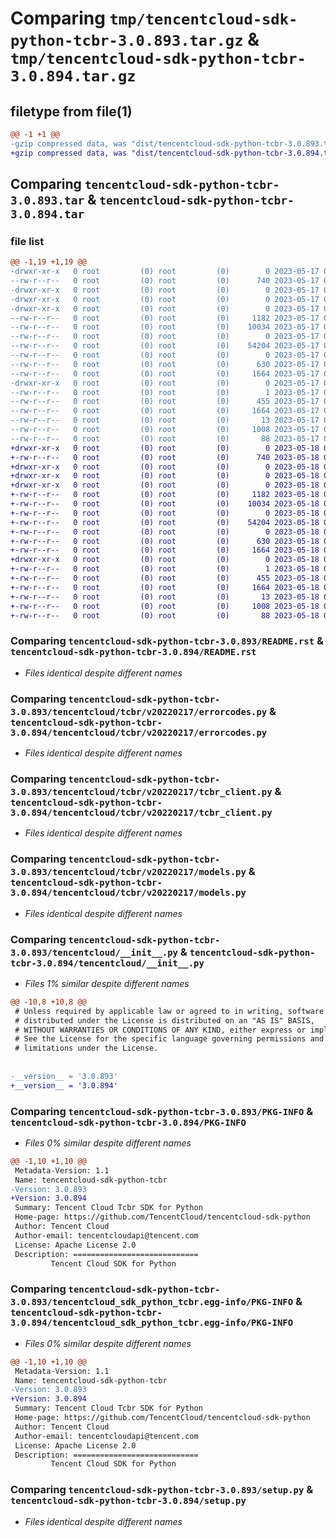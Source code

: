 # Comparing `tmp/tencentcloud-sdk-python-tcbr-3.0.893.tar.gz` & `tmp/tencentcloud-sdk-python-tcbr-3.0.894.tar.gz`

## filetype from file(1)

```diff
@@ -1 +1 @@
-gzip compressed data, was "dist/tencentcloud-sdk-python-tcbr-3.0.893.tar", last modified: Wed May 17 03:41:02 2023, max compression
+gzip compressed data, was "dist/tencentcloud-sdk-python-tcbr-3.0.894.tar", last modified: Thu May 18 00:37:30 2023, max compression
```

## Comparing `tencentcloud-sdk-python-tcbr-3.0.893.tar` & `tencentcloud-sdk-python-tcbr-3.0.894.tar`

### file list

```diff
@@ -1,19 +1,19 @@
-drwxr-xr-x   0 root         (0) root         (0)        0 2023-05-17 03:41:02.000000 tencentcloud-sdk-python-tcbr-3.0.893/
--rw-r--r--   0 root         (0) root         (0)      740 2023-05-17 03:41:02.000000 tencentcloud-sdk-python-tcbr-3.0.893/README.rst
-drwxr-xr-x   0 root         (0) root         (0)        0 2023-05-17 03:41:02.000000 tencentcloud-sdk-python-tcbr-3.0.893/tencentcloud/
-drwxr-xr-x   0 root         (0) root         (0)        0 2023-05-17 03:41:02.000000 tencentcloud-sdk-python-tcbr-3.0.893/tencentcloud/tcbr/
-drwxr-xr-x   0 root         (0) root         (0)        0 2023-05-17 03:41:02.000000 tencentcloud-sdk-python-tcbr-3.0.893/tencentcloud/tcbr/v20220217/
--rw-r--r--   0 root         (0) root         (0)     1182 2023-05-17 03:41:02.000000 tencentcloud-sdk-python-tcbr-3.0.893/tencentcloud/tcbr/v20220217/errorcodes.py
--rw-r--r--   0 root         (0) root         (0)    10034 2023-05-17 03:41:02.000000 tencentcloud-sdk-python-tcbr-3.0.893/tencentcloud/tcbr/v20220217/tcbr_client.py
--rw-r--r--   0 root         (0) root         (0)        0 2023-05-17 03:41:02.000000 tencentcloud-sdk-python-tcbr-3.0.893/tencentcloud/tcbr/v20220217/__init__.py
--rw-r--r--   0 root         (0) root         (0)    54204 2023-05-17 03:41:02.000000 tencentcloud-sdk-python-tcbr-3.0.893/tencentcloud/tcbr/v20220217/models.py
--rw-r--r--   0 root         (0) root         (0)        0 2023-05-17 03:41:02.000000 tencentcloud-sdk-python-tcbr-3.0.893/tencentcloud/tcbr/__init__.py
--rw-r--r--   0 root         (0) root         (0)      630 2023-05-17 03:41:02.000000 tencentcloud-sdk-python-tcbr-3.0.893/tencentcloud/__init__.py
--rw-r--r--   0 root         (0) root         (0)     1664 2023-05-17 03:41:02.000000 tencentcloud-sdk-python-tcbr-3.0.893/PKG-INFO
-drwxr-xr-x   0 root         (0) root         (0)        0 2023-05-17 03:41:02.000000 tencentcloud-sdk-python-tcbr-3.0.893/tencentcloud_sdk_python_tcbr.egg-info/
--rw-r--r--   0 root         (0) root         (0)        1 2023-05-17 03:41:02.000000 tencentcloud-sdk-python-tcbr-3.0.893/tencentcloud_sdk_python_tcbr.egg-info/dependency_links.txt
--rw-r--r--   0 root         (0) root         (0)      455 2023-05-17 03:41:02.000000 tencentcloud-sdk-python-tcbr-3.0.893/tencentcloud_sdk_python_tcbr.egg-info/SOURCES.txt
--rw-r--r--   0 root         (0) root         (0)     1664 2023-05-17 03:41:02.000000 tencentcloud-sdk-python-tcbr-3.0.893/tencentcloud_sdk_python_tcbr.egg-info/PKG-INFO
--rw-r--r--   0 root         (0) root         (0)       13 2023-05-17 03:41:02.000000 tencentcloud-sdk-python-tcbr-3.0.893/tencentcloud_sdk_python_tcbr.egg-info/top_level.txt
--rw-r--r--   0 root         (0) root         (0)     1008 2023-05-17 03:41:02.000000 tencentcloud-sdk-python-tcbr-3.0.893/setup.py
--rw-r--r--   0 root         (0) root         (0)       88 2023-05-17 03:41:02.000000 tencentcloud-sdk-python-tcbr-3.0.893/setup.cfg
+drwxr-xr-x   0 root         (0) root         (0)        0 2023-05-18 00:37:30.000000 tencentcloud-sdk-python-tcbr-3.0.894/
+-rw-r--r--   0 root         (0) root         (0)      740 2023-05-18 00:37:30.000000 tencentcloud-sdk-python-tcbr-3.0.894/README.rst
+drwxr-xr-x   0 root         (0) root         (0)        0 2023-05-18 00:37:30.000000 tencentcloud-sdk-python-tcbr-3.0.894/tencentcloud/
+drwxr-xr-x   0 root         (0) root         (0)        0 2023-05-18 00:37:30.000000 tencentcloud-sdk-python-tcbr-3.0.894/tencentcloud/tcbr/
+drwxr-xr-x   0 root         (0) root         (0)        0 2023-05-18 00:37:30.000000 tencentcloud-sdk-python-tcbr-3.0.894/tencentcloud/tcbr/v20220217/
+-rw-r--r--   0 root         (0) root         (0)     1182 2023-05-18 00:37:30.000000 tencentcloud-sdk-python-tcbr-3.0.894/tencentcloud/tcbr/v20220217/errorcodes.py
+-rw-r--r--   0 root         (0) root         (0)    10034 2023-05-18 00:37:30.000000 tencentcloud-sdk-python-tcbr-3.0.894/tencentcloud/tcbr/v20220217/tcbr_client.py
+-rw-r--r--   0 root         (0) root         (0)        0 2023-05-18 00:37:30.000000 tencentcloud-sdk-python-tcbr-3.0.894/tencentcloud/tcbr/v20220217/__init__.py
+-rw-r--r--   0 root         (0) root         (0)    54204 2023-05-18 00:37:30.000000 tencentcloud-sdk-python-tcbr-3.0.894/tencentcloud/tcbr/v20220217/models.py
+-rw-r--r--   0 root         (0) root         (0)        0 2023-05-18 00:37:30.000000 tencentcloud-sdk-python-tcbr-3.0.894/tencentcloud/tcbr/__init__.py
+-rw-r--r--   0 root         (0) root         (0)      630 2023-05-18 00:37:30.000000 tencentcloud-sdk-python-tcbr-3.0.894/tencentcloud/__init__.py
+-rw-r--r--   0 root         (0) root         (0)     1664 2023-05-18 00:37:30.000000 tencentcloud-sdk-python-tcbr-3.0.894/PKG-INFO
+drwxr-xr-x   0 root         (0) root         (0)        0 2023-05-18 00:37:30.000000 tencentcloud-sdk-python-tcbr-3.0.894/tencentcloud_sdk_python_tcbr.egg-info/
+-rw-r--r--   0 root         (0) root         (0)        1 2023-05-18 00:37:30.000000 tencentcloud-sdk-python-tcbr-3.0.894/tencentcloud_sdk_python_tcbr.egg-info/dependency_links.txt
+-rw-r--r--   0 root         (0) root         (0)      455 2023-05-18 00:37:30.000000 tencentcloud-sdk-python-tcbr-3.0.894/tencentcloud_sdk_python_tcbr.egg-info/SOURCES.txt
+-rw-r--r--   0 root         (0) root         (0)     1664 2023-05-18 00:37:30.000000 tencentcloud-sdk-python-tcbr-3.0.894/tencentcloud_sdk_python_tcbr.egg-info/PKG-INFO
+-rw-r--r--   0 root         (0) root         (0)       13 2023-05-18 00:37:30.000000 tencentcloud-sdk-python-tcbr-3.0.894/tencentcloud_sdk_python_tcbr.egg-info/top_level.txt
+-rw-r--r--   0 root         (0) root         (0)     1008 2023-05-18 00:37:30.000000 tencentcloud-sdk-python-tcbr-3.0.894/setup.py
+-rw-r--r--   0 root         (0) root         (0)       88 2023-05-18 00:37:30.000000 tencentcloud-sdk-python-tcbr-3.0.894/setup.cfg
```

### Comparing `tencentcloud-sdk-python-tcbr-3.0.893/README.rst` & `tencentcloud-sdk-python-tcbr-3.0.894/README.rst`

 * *Files identical despite different names*

### Comparing `tencentcloud-sdk-python-tcbr-3.0.893/tencentcloud/tcbr/v20220217/errorcodes.py` & `tencentcloud-sdk-python-tcbr-3.0.894/tencentcloud/tcbr/v20220217/errorcodes.py`

 * *Files identical despite different names*

### Comparing `tencentcloud-sdk-python-tcbr-3.0.893/tencentcloud/tcbr/v20220217/tcbr_client.py` & `tencentcloud-sdk-python-tcbr-3.0.894/tencentcloud/tcbr/v20220217/tcbr_client.py`

 * *Files identical despite different names*

### Comparing `tencentcloud-sdk-python-tcbr-3.0.893/tencentcloud/tcbr/v20220217/models.py` & `tencentcloud-sdk-python-tcbr-3.0.894/tencentcloud/tcbr/v20220217/models.py`

 * *Files identical despite different names*

### Comparing `tencentcloud-sdk-python-tcbr-3.0.893/tencentcloud/__init__.py` & `tencentcloud-sdk-python-tcbr-3.0.894/tencentcloud/__init__.py`

 * *Files 1% similar despite different names*

```diff
@@ -10,8 +10,8 @@
 # Unless required by applicable law or agreed to in writing, software
 # distributed under the License is distributed on an "AS IS" BASIS,
 # WITHOUT WARRANTIES OR CONDITIONS OF ANY KIND, either express or implied.
 # See the License for the specific language governing permissions and
 # limitations under the License.
 
 
-__version__ = '3.0.893'
+__version__ = '3.0.894'
```

### Comparing `tencentcloud-sdk-python-tcbr-3.0.893/PKG-INFO` & `tencentcloud-sdk-python-tcbr-3.0.894/PKG-INFO`

 * *Files 0% similar despite different names*

```diff
@@ -1,10 +1,10 @@
 Metadata-Version: 1.1
 Name: tencentcloud-sdk-python-tcbr
-Version: 3.0.893
+Version: 3.0.894
 Summary: Tencent Cloud Tcbr SDK for Python
 Home-page: https://github.com/TencentCloud/tencentcloud-sdk-python
 Author: Tencent Cloud
 Author-email: tencentcloudapi@tencent.com
 License: Apache License 2.0
 Description: ============================
         Tencent Cloud SDK for Python
```

### Comparing `tencentcloud-sdk-python-tcbr-3.0.893/tencentcloud_sdk_python_tcbr.egg-info/PKG-INFO` & `tencentcloud-sdk-python-tcbr-3.0.894/tencentcloud_sdk_python_tcbr.egg-info/PKG-INFO`

 * *Files 0% similar despite different names*

```diff
@@ -1,10 +1,10 @@
 Metadata-Version: 1.1
 Name: tencentcloud-sdk-python-tcbr
-Version: 3.0.893
+Version: 3.0.894
 Summary: Tencent Cloud Tcbr SDK for Python
 Home-page: https://github.com/TencentCloud/tencentcloud-sdk-python
 Author: Tencent Cloud
 Author-email: tencentcloudapi@tencent.com
 License: Apache License 2.0
 Description: ============================
         Tencent Cloud SDK for Python
```

### Comparing `tencentcloud-sdk-python-tcbr-3.0.893/setup.py` & `tencentcloud-sdk-python-tcbr-3.0.894/setup.py`

 * *Files identical despite different names*

